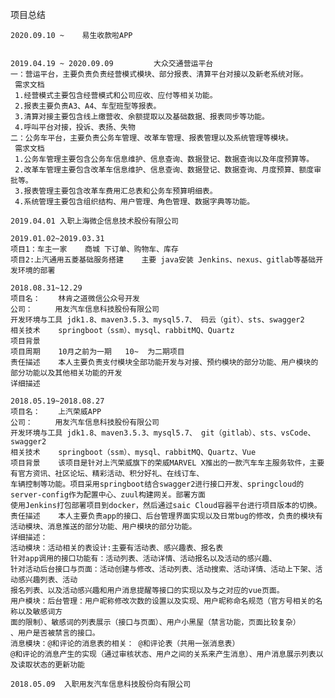 项目总结

	2020.09.10 ~ 	易生收款啦APP
	
	
	2019.04.19 ~ 2020.09.09			大众交通营运平台
	一：营运平台，主要负责负责经营模式模块、部分报表、清算平台对接以及新老系统对账。 
	 需求文档
	 1.经营模式主要包含经营模式和公司应收、应付等相关功能。
	 2.报表主要负责A3、A4、车型班型等报表。             
	 3.清算对接主要包含线上缴营收、余额提取以及基础数据、报表同步等功能。
	 4.呼叫平台对接，投诉、表扬、失物
	二：公务车平台，主要负责公务车管理、改革车管理、报表管理以及系统管理等模块。
	 需求文档
	 1.公务车管理主要包含公务车信息维护、信息查询、数据登记、数据查询以及年度预算等。
	 2.改革车管理主要包含改革车信息维护、信息查询、数据登记、数据查询、月度预算、额度审批等。
	 3.报表管理主要包含改革车费用汇总表和公务车预算明细表。 
	 4.系统管理主要包含组织结构、用户管理、角色管理、数据字典等功能。

	2019.04.01 入职上海微企信息技术股份有限公司

	2019.01.02~2019.03.31
	项目1：车主一家	商城 下订单、购物车、库存
	项目2:上汽通用五菱基础服务搭建	主要 java安装 Jenkins、nexus、gitlab等基础开发环境的部署
	
	2018.08.31~12.29
	项目名：	林肯之道微信公众号开发
	公司：		用友汽车信息科技股份有限公司
	开发环境与工具	jdk1.8、maven3.5.3、mysql5.7、 码云（git）、sts、swagger2
	相关技术	springboot（ssm）、mysql、rabbitMQ、Quartz
	项目背景	
	项目周期	10月之前为一期   10~  为二期项目
	责任描述	本人主要负责支付模块全部功能开发与对接、预约模块的部分功能、用户模块的部分功能以及其他相关功能的开发
	详细描述 
	
	2018.05.19~2018.08.27	
	项目名：    上汽荣威APP
	公司：		用友汽车信息科技股份有限公司
	开发环境与工具	jdk1.8、maven3.5.3、mysql5.7、 git（gitlab）、sts、vsCode、swagger2
	相关技术	springboot（ssm）、mysql、rabbitMQ、Quartz、Vue
	项目背景	该项目是针对上汽荣威旗下的荣威MARVEL X推出的一款汽车车主服务软件，主要有官方资讯、社区论坛、精彩活动、积分好礼、在线订车、
	车辆控制等功能。项目采用springboot结合swagger2进行接口开发、springcloud的server-config作为配置中心、zuul构建网关。部署方面
	使用Jenkins打包部署项目到docker，然后通过saic Cloud容器平台进行项目版本的切换。
	责任描述	本人主要负责app的接口、后台管理界面实现以及日常bug的修改，负责的模块有活动模块、消息推送的部分功能、用户模块的部分功能。
	详细描述：
	活动模块：活动相关的表设计:主要有活动表、感兴趣表、报名表
	针对app调用的接口功能有：活动列表、活动详情、活动报名以及活动的感兴趣、
	针对活动后台接口与页面：活动创建与修改、活动列表、活动搜索、活动详情、活动上下架、活动感兴趣列表、活动
	报名列表、以及活动感兴趣和用户消息提醒等接口的实现以及与之对应的vue页面。
	用户模块：后台管理：用户昵称修改次数的设置以及实现、用户昵称命名规范（官方号相关的名称以及敏感词方
	面的限制）、敏感词的列表展示（接口与页面）、用户小黑屋（禁言功能，页面比较复杂）
	、用户是否被禁言的接口。
	消息模块：@和评论的消息表的相关： @和评论表（共用一张消息表）
	@和评论的消息产生的实现（通过审核状态、用户之间的关系来产生消息）、用户消息展示列表以及读取状态的更新功能

```
2018.05.09	入职用友汽车信息科技股份向有限公司
```

